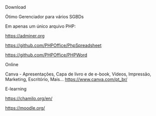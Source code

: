 Download

Ótimo Gerenciador para vários SGBDs

Em apenas um único arquivo PHP:

https://adminer.org


https://github.com/PHPOffice/PhpSpreadsheet

https://github.com/PHPOffice/PHPWord


Online

Canva - Apresentações, Capa de livro e de e-book, Vídeos, Impressão, Marketing, Escritório, Mais...
https://www.canva.com/pt_br/

E-learning

https://chamilo.org/en/

https://moodle.org/


